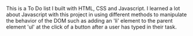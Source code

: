 This is a To Do list I built with HTML, CSS and Javascript. I learned a lot about Javascript with this project in using different methods to manipulate the behavior of the DOM such as adding an 'li' element to the parent element 'ul' at the click of a button after a user has typed in their task.
